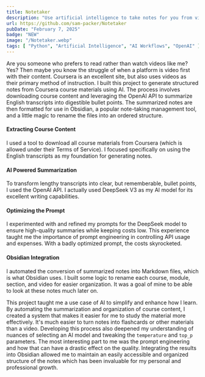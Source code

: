 ```yaml
---
title: Notetaker
description: "Use artificial intelligence to take notes for you from video transcripts"
url: https://github.com/sam-packer/Notetaker
pubDate: "February 7, 2025"
badge: "NEW"
image: "/Notetaker.webp"
tags: [ "Python", "Artificial Intelligence", "AI Workflows", "OpenAI" ]
---
```


Are you someone who prefers to read rather than watch videos like me? Yes? Then maybe you know the struggle of when a
platform is video first with their content. Coursera is an excellent site, but also uses videos as their primary method
of instruction. I built this project to generate structured notes from Coursera course materials using AI. The process
involves downloading course content and leveraging the OpenAI API to summarize English transcripts into digestible
bullet points. The summarized notes are then formatted for use in Obsidian, a popular note-taking management tool, and
a little magic to rename the files into an ordered structure.

#### Extracting Course Content

I used a tool to download all course materials from Coursera (which is allowed under their Terms of Service). I focused
specifically on using the English transcripts as my foundation for generating notes.

#### AI Powered Summarization

To transform lengthy transcripts into clear, but rememberable, bullet points, I used the OpenAI API. I actually used
DeepSeek V3 as my AI model for its excellent writing capabilities.

#### Optimizing the Prompt

I experimented with and refined my prompts for the DeepSeek model to ensure high-quality summaries while keeping costs
low. This experience taught me the importance of prompt engineering in controlling API usage and expenses. With a badly
optimized prompt, the costs skyrocketed.

#### Obsidian Integration

I automated the conversion of summarized notes into Markdown files, which is what Obsidian uses. I built some logic to
rename each course, module, section, and video for easier organization. It was a goal of mine to be able to look at
these notes much later on.

This project taught me a use case of AI to simplify and enhance how I learn. By automating the
summarization and organization of course content, I created a system that makes it easier for me to study the material
more effectively. It's much easier to turn notes into flashcards or other materials than a video. Developing this
process also deepened my
understanding of nuances of selecting an AI model and tweaking the `temperature` and `top_p` parameters. The most
interesting part to me was the prompt engineering and how that can have a drastic effect on the quality. Integrating the
results into Obsidian allowed me to maintain an easily accessible and organized structure of the notes which has been
invaluable for my personal and professional growth.